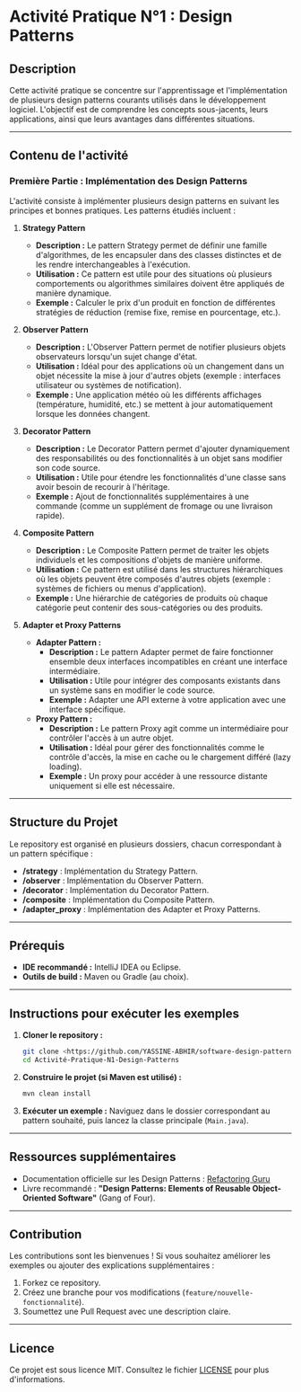 
# Activité Pratique N°1 : Design Patterns

## Description

Cette activité pratique se concentre sur l'apprentissage et l'implémentation de plusieurs design patterns courants utilisés dans le développement logiciel. L'objectif est de comprendre les concepts sous-jacents, leurs applications, ainsi que leurs avantages dans différentes situations.

---

## Contenu de l'activité

### Première Partie : Implémentation des Design Patterns

L'activité consiste à implémenter plusieurs design patterns en suivant les principes et bonnes pratiques. Les patterns étudiés incluent :

1. **Strategy Pattern**  
   - **Description :** Le pattern Strategy permet de définir une famille d'algorithmes, de les encapsuler dans des classes distinctes et de les rendre interchangeables à l'exécution.  
   - **Utilisation :** Ce pattern est utile pour des situations où plusieurs comportements ou algorithmes similaires doivent être appliqués de manière dynamique.  
   - **Exemple :** Calculer le prix d'un produit en fonction de différentes stratégies de réduction (remise fixe, remise en pourcentage, etc.).

2. **Observer Pattern**  
   - **Description :** L'Observer Pattern permet de notifier plusieurs objets observateurs lorsqu'un sujet change d'état.  
   - **Utilisation :** Idéal pour des applications où un changement dans un objet nécessite la mise à jour d'autres objets (exemple : interfaces utilisateur ou systèmes de notification).  
   - **Exemple :** Une application météo où les différents affichages (température, humidité, etc.) se mettent à jour automatiquement lorsque les données changent.

3. **Decorator Pattern**  
   - **Description :** Le Decorator Pattern permet d'ajouter dynamiquement des responsabilités ou des fonctionnalités à un objet sans modifier son code source.  
   - **Utilisation :** Utile pour étendre les fonctionnalités d'une classe sans avoir besoin de recourir à l'héritage.  
   - **Exemple :** Ajout de fonctionnalités supplémentaires à une commande (comme un supplément de fromage ou une livraison rapide).

4. **Composite Pattern**  
   - **Description :** Le Composite Pattern permet de traiter les objets individuels et les compositions d'objets de manière uniforme.  
   - **Utilisation :** Ce pattern est utilisé dans les structures hiérarchiques où les objets peuvent être composés d'autres objets (exemple : systèmes de fichiers ou menus d'application).  
   - **Exemple :** Une hiérarchie de catégories de produits où chaque catégorie peut contenir des sous-catégories ou des produits.

5. **Adapter et Proxy Patterns**  
   - **Adapter Pattern :**  
     - **Description :** Le pattern Adapter permet de faire fonctionner ensemble deux interfaces incompatibles en créant une interface intermédiaire.  
     - **Utilisation :** Utile pour intégrer des composants existants dans un système sans en modifier le code source.  
     - **Exemple :** Adapter une API externe à votre application avec une interface spécifique.  
   - **Proxy Pattern :**  
     - **Description :** Le pattern Proxy agit comme un intermédiaire pour contrôler l'accès à un autre objet.  
     - **Utilisation :** Idéal pour gérer des fonctionnalités comme le contrôle d'accès, la mise en cache ou le chargement différé (lazy loading).  
     - **Exemple :** Un proxy pour accéder à une ressource distante uniquement si elle est nécessaire.

---

## Structure du Projet

Le repository est organisé en plusieurs dossiers, chacun correspondant à un pattern spécifique :

- **/strategy** : Implémentation du Strategy Pattern.  
- **/observer** : Implémentation du Observer Pattern.  
- **/decorator** : Implémentation du Decorator Pattern.  
- **/composite** : Implémentation du Composite Pattern.  
- **/adapter_proxy** : Implémentation des Adapter et Proxy Patterns.

---

## Prérequis

- **IDE recommandé :** IntelliJ IDEA ou Eclipse.  
- **Outils de build :** Maven ou Gradle (au choix).  

---

## Instructions pour exécuter les exemples

1. **Cloner le repository :**
   ```bash
   git clone <https://github.com/YASSINE-ABHIR/software-design-patterns-n1.git>
   cd Activité-Pratique-N1-Design-Patterns
   ```

2. **Construire le projet (si Maven est utilisé) :**
   ```bash
   mvn clean install
   ```

3. **Exécuter un exemple :**
   Naviguez dans le dossier correspondant au pattern souhaité, puis lancez la classe principale (`Main.java`).

---

## Ressources supplémentaires

- Documentation officielle sur les Design Patterns : [Refactoring Guru](https://refactoring.guru/design-patterns)  
- Livre recommandé : **"Design Patterns: Elements of Reusable Object-Oriented Software"** (Gang of Four).  

---

## Contribution

Les contributions sont les bienvenues ! Si vous souhaitez améliorer les exemples ou ajouter des explications supplémentaires :
1. Forkez ce repository.
2. Créez une branche pour vos modifications (`feature/nouvelle-fonctionnalité`).
3. Soumettez une Pull Request avec une description claire.

---

## Licence

Ce projet est sous licence MIT. Consultez le fichier [LICENSE](LICENSE) pour plus d'informations.

